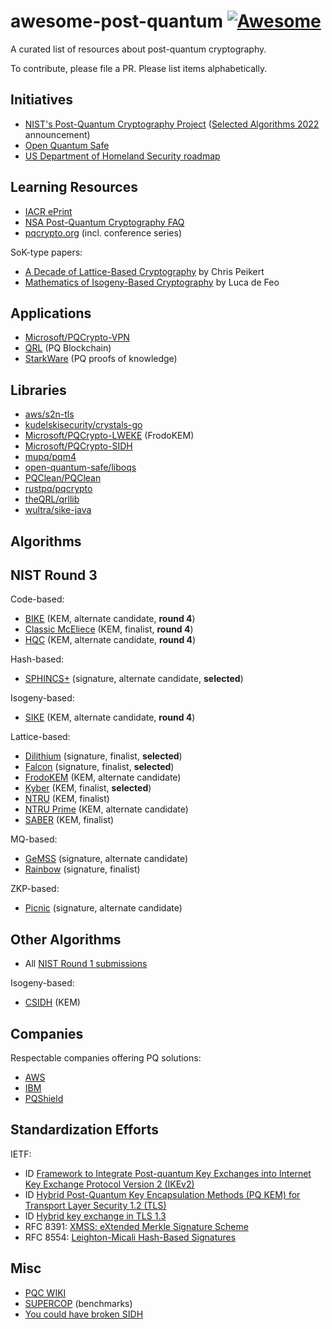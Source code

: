# awesome-post-quantum [![Awesome](https://cdn.rawgit.com/sindresorhus/awesome/d7305f38d29fed78fa85652e3a63e154dd8e8829/media/badge.svg)](https://github.com/sindresorhus/awesome)

A curated list of resources about post-quantum cryptography.

To contribute, please file a PR. Please list items alphabetically.

## Initiatives

* [NIST's Post-Quantum Cryptography
  Project](https://csrc.nist.gov/projects/post-quantum-cryptography/post-quantum-cryptography-standardization) ([Selected Algorithms 2022](https://csrc.nist.gov/projects/post-quantum-cryptography/selected-algorithms-2022) announcement)
* [Open Quantum Safe](https://openquantumsafe.org/)
* [US Department of Homeland Security roadmap](https://www.dhs.gov/quantum)


## Learning Resources

* [IACR ePrint](https://www.google.com/search?q=site%3Aeprint.iacr.org+%22post-quantum%22)
* [NSA Post-Quantum Cryptography FAQ](https://media.defense.gov/2021/Aug/04/2002821837/-1/-1/1/Quantum_FAQs_20210804.PDF)
* [pqcrypto.org](https://pqcrypto.org/) (incl. conference series)

SoK-type papers:

* [A Decade of Lattice-Based Cryptography](https://eprint.iacr.org/2015/939.pdf) by Chris Peikert
* [Mathematics of Isogeny-Based Cryptography](https://arxiv.org/abs/1711.04062) by Luca de Feo


## Applications

* [Microsoft/PQCrypto-VPN](https://github.com/Microsoft/PQCrypto-VPN)
* [QRL](https://theqrl.org/) (PQ Blockchain)
* [StarkWare](https://starkware.co/) (PQ proofs of knowledge)


## Libraries

* [aws/s2n-tls](https://github.com/aws/s2n-tls/tree/main/pq-crypto)
* [kudelskisecurity/crystals-go](https://github.com/kudelskisecurity/crystals-go)
* [Microsoft/PQCrypto-LWEKE](https://github.com/Microsoft/PQCrypto-LWEKE) (FrodoKEM)
* [Microsoft/PQCrypto-SIDH](https://github.com/Microsoft/PQCrypto-SIDH)
* [mupq/pqm4](https://github.com/mupq/pqm4)
* [open-quantum-safe/liboqs](https://github.com/open-quantum-safe/liboqs)
* [PQClean/PQClean](https://github.com/PQClean/PQClean)
* [rustpq/pqcrypto](https://github.com/rustpq/pqcrypto)
* [theQRL/qrllib](https://github.com/theQRL/qrllib)
* [wultra/sike-java](https://github.com/wultra/sike-java)


## Algorithms 

## NIST Round 3

Code-based:

* [BIKE](https://www.esat.kuleuven.be/cosic/pqcrypto/saber/) (KEM, alternate candidate, **round 4**)
* [Classic McEliece](https://classic.mceliece.org/) (KEM, finalist, **round 4**)
* [HQC](https://www.pqc-hqc.org/) (KEM, alternate candidate, **round 4**)

Hash-based:

* [SPHINCS+](https://sphincs.org/) (signature, alternate candidate, **selected**)

Isogeny-based:

* [SIKE](https://sike.org/) (KEM, alternate candidate, **round 4**)

Lattice-based:

* [Dilithium](https://pq-crystals.org/dilithium/) (signature, finalist, **selected**)
* [Falcon](https://falcon-sign.info/) (signature, finalist, **selected**)
* [FrodoKEM](http://frodokem.org/) (KEM, alternate candidate)
* [Kyber](https://pq-crystals.org/kyber) (KEM, finalist, **selected**)
* [NTRU](https://ntru.org/) (KEM, finalist)
* [NTRU Prime](https://ntruprime.cr.yp.to/) (KEM, alternate candidate)
* [SABER](https://www.esat.kuleuven.be/cosic/pqcrypto/saber/) (KEM, finalist)

MQ-based:

* [GeMSS](https://www-polsys.lip6.fr/Links/NIST/GeMSS.html) (signature,
  alternate candidate)
* [Rainbow](https://www.pqcrainbow.org/) (signature, finalist)

ZKP-based:

* [Picnic](https://microsoft.github.io/Picnic/) (signature, alternate
  candidate)


## Other Algorithms

* All [NIST Round 1 submissions](https://csrc.nist.gov/Projects/post-quantum-cryptography/Round-1-Submissions)

Isogeny-based:

* [CSIDH](https://csidh.isogeny.org/) (KEM)


## Companies

Respectable companies offering PQ solutions:

* [AWS](https://docs.aws.amazon.com/kms/latest/developerguide/pqtls.html)
* [IBM](https://www.zurich.ibm.com/securityprivacy/quantumsafecryptography.html)
* [PQShield](https://pqshield.com/)


## Standardization Efforts

IETF:

* ID [Framework to Integrate Post-quantum Key Exchanges into Internet Key Exchange Protocol Version 2 (IKEv2)](https://datatracker.ietf.org/doc/html/draft-tjhai-ipsecme-hybrid-qske-ikev2-04)
* ID [Hybrid Post-Quantum Key Encapsulation Methods (PQ KEM) for Transport Layer Security 1.2 (TLS)](https://datatracker.ietf.org/doc/html/draft-campagna-tls-bike-sike-hybrid)
* ID [Hybrid key exchange in TLS 1.3](https://datatracker.ietf.org/doc/html/draft-ietf-tls-hybrid-design)
* RFC 8391: [XMSS: eXtended Merkle Signature Scheme](https://datatracker.ietf.org/doc/html/rfc8391)
* RFC 8554: [Leighton-Micali Hash-Based Signatures](https://datatracker.ietf.org/doc/html/rfc8554)


## Misc

* [PQC WIKI](https://pqc-wiki.fau.edu/w/Special:DatabaseHome)
* [SUPERCOP](https://bench.cr.yp.to/results-kem.html) (benchmarks)
* [You could have broken SIDH](https://yx7.cc/blah/2022-08-22.html)
